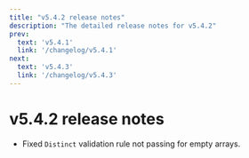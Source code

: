 ```yaml
---
title: "v5.4.2 release notes"
description: "The detailed release notes for v5.4.2"
prev:
  text: 'v5.4.1'
  link: '/changelog/v5.4.1'
next:
  text: 'v5.4.3'
  link: '/changelog/v5.4.3'
---
```


# v5.4.2 release notes

- Fixed `Distinct` validation rule not passing for empty arrays.